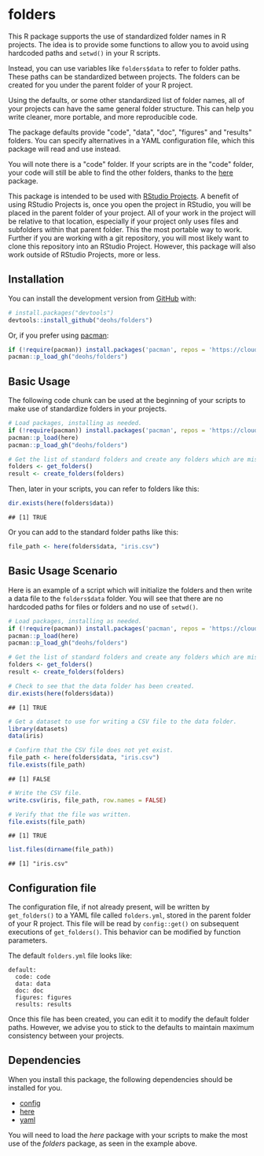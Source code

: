 # folders

This R package supports the use of standardized folder names in R projects. The 
idea is to provide some functions to allow you to avoid using hardcoded paths 
and `setwd()` in your R scripts. 

Instead, you can use variables like `folders$data` to refer to folder paths. 
These paths can be standardized between projects. The folders can be created 
for you under the parent folder of your R project. 

Using the defaults, or some other standardized list of folder names, 
all of your projects can have the same general folder structure. This can help 
you write cleaner, more portable, and more reproducible code.

The package defaults provide "code", "data", "doc", "figures" and 
"results" folders. You can specify alternatives in a YAML configuration file, 
which this package will read and use instead.

You will note there is a "code" folder. If your scripts are in the "code" 
folder, your code will still be able to find the other folders, thanks 
to the [here](https://cran.r-project.org/web/packages/here/index.html) 
package.

This package is intended to be used with [RStudio Projects](https://support.rstudio.com/hc/en-us/articles/200526207-Using-Projects). 
A benefit of using RStudio Projects is, once you open the project in RStudio, 
you will be placed in the parent folder of your project. All of your work in the 
project will be relative to that location, especially if your project only uses 
files and subfolders within that parent folder. This the most portable way to 
work. Further if you are working with a git repository, you will most likely want 
to clone this repository into an RStudio Project. However, this package will 
also work outside of RStudio Projects, more or less.

## Installation

You can install the development version from [GitHub](https://github.com/deohs/folders) with:


```r
# install.packages("devtools")
devtools::install_github("deohs/folders")
```

Or, if you prefer using [pacman](https://github.com/trinker/pacman):


```r
if (!require(pacman)) install.packages('pacman', repos = 'https://cloud.r-project.org')
pacman::p_load_gh("deohs/folders")
```

## Basic Usage

The following code chunk can be used at the beginning of your scripts to make 
use of standardize folders in your projects.


```r
# Load packages, installing as needed.
if (!require(pacman)) install.packages('pacman', repos = 'https://cloud.r-project.org')
pacman::p_load(here)
pacman::p_load_gh("deohs/folders")

# Get the list of standard folders and create any folders which are missing.
folders <- get_folders()
result <- create_folders(folders)
```

Then, later in your scripts, you can refer to folders like this:


```r
dir.exists(here(folders$data))
```

```
## [1] TRUE
```

Or you can add to the standard folder paths like this: 


```r
file_path <- here(folders$data, "iris.csv")
```

## Basic Usage Scenario

Here is an example of a script which will initialize the folders and then write 
a data file to the `folders$data` folder. You will see that there are no 
hardcoded paths for files or folders and no use of `setwd()`.


```r
# Load packages, installing as needed.
if (!require(pacman)) install.packages('pacman', repos = 'https://cloud.r-project.org')
pacman::p_load(here)
pacman::p_load_gh("deohs/folders")

# Get the list of standard folders and create any folders which are missing.
folders <- get_folders()
result <- create_folders(folders)

# Check to see that the data folder has been created.
dir.exists(here(folders$data))
```

```
## [1] TRUE
```

```r
# Get a dataset to use for writing a CSV file to the data folder.
library(datasets)
data(iris)

# Confirm that the CSV file does not yet exist.
file_path <- here(folders$data, "iris.csv")
file.exists(file_path)
```

```
## [1] FALSE
```

```r
# Write the CSV file.
write.csv(iris, file_path, row.names = FALSE)

# Verify that the file was written.
file.exists(file_path)
```

```
## [1] TRUE
```

```r
list.files(dirname(file_path))
```

```
## [1] "iris.csv"
```

## Configuration file

The configuration file, if not already present, will be written by `get_folders()` 
to a YAML file called `folders.yml`, stored in the parent folder of your R 
project. This file will be read by `config::get()` on subsequent executions of 
`get_folders()`. This behavior can be modified by function parameters.

The default `folders.yml` file looks like:

```
default:
  code: code
  data: data
  doc: doc
  figures: figures
  results: results
```

Once this file has been created, you can edit it to modify the default 
folder paths. However, we advise you to stick to the defaults to maintain 
maximum consistency between your projects.

## Dependencies

When you install this package, the following dependencies should be installed 
for you.

- [config](https://cran.r-project.org/web/packages/config/index.html)
- [here](https://cran.r-project.org/web/packages/here/index.html)
- [yaml](https://cran.r-project.org/web/packages/yaml/index.html)

You will need to load the *here* package with your scripts to make the most use 
of the *folders* package, as seen in the example above.
